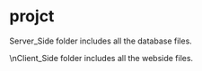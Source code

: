 # projct

Server_Side folder includes all the database files.

\nClient_Side folder includes all the webside files.
